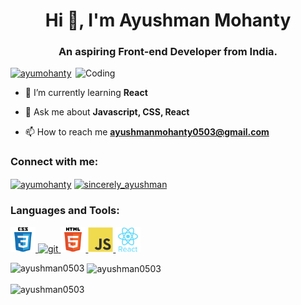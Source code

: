 <h1 align="center">Hi 👋, I'm Ayushman Mohanty</h1>
<h3 align="center">An aspiring Front-end Developer from India.</h3>
<img align="right" alt="Coding" width="400" src="https://www.icegif.com/wp-content/uploads/2022/09/icegif-538.gif">

<p align="left"> <a href="https://twitter.com/ayumohanty" target="blank"><img src="https://img.shields.io/twitter/follow/ayumohanty?logo=twitter&style=for-the-badge" alt="ayumohanty" /></a> </p>

- 🌱 I’m currently learning **React**

- 💬 Ask me about **Javascript, CSS, React**

- 📫 How to reach me **ayushmanmohanty0503@gmail.com**

<h3 align="left">Connect with me:</h3>
<p align="left">
<a href="https://twitter.com/ayumohanty" target="blank"><img align="center" src="https://raw.githubusercontent.com/rahuldkjain/github-profile-readme-generator/master/src/images/icons/Social/twitter.svg" alt="ayumohanty" height="30" width="40" /></a>
<a href="https://instagram.com/sincerely_ayushman" target="blank"><img align="center" src="https://raw.githubusercontent.com/rahuldkjain/github-profile-readme-generator/master/src/images/icons/Social/instagram.svg" alt="sincerely_ayushman" height="30" width="40" /></a>
</p>

<h3 align="left">Languages and Tools:</h3>
<p align="left"> <a href="https://www.w3schools.com/css/" target="_blank" rel="noreferrer"> <img src="https://raw.githubusercontent.com/devicons/devicon/master/icons/css3/css3-original-wordmark.svg" alt="css3" width="40" height="40"/> </a> <a href="https://git-scm.com/" target="_blank" rel="noreferrer"> <img src="https://www.vectorlogo.zone/logos/git-scm/git-scm-icon.svg" alt="git" width="40" height="40"/> </a> <a href="https://www.w3.org/html/" target="_blank" rel="noreferrer"> <img src="https://raw.githubusercontent.com/devicons/devicon/master/icons/html5/html5-original-wordmark.svg" alt="html5" width="40" height="40"/> </a> <a href="https://developer.mozilla.org/en-US/docs/Web/JavaScript" target="_blank" rel="noreferrer"> <img src="https://raw.githubusercontent.com/devicons/devicon/master/icons/javascript/javascript-original.svg" alt="javascript" width="40" height="40"/> </a> <a href="https://reactjs.org/" target="_blank" rel="noreferrer"> <img src="https://raw.githubusercontent.com/devicons/devicon/master/icons/react/react-original-wordmark.svg" alt="react" width="40" height="40"/> </a> </p>

<p><img align="left" src="https://github-readme-stats.vercel.app/api/top-langs?username=ayushman0503&show_icons=true&locale=en&layout=compact" alt="ayushman0503" /></p>

<p>&nbsp;<img align="center" src="https://github-readme-stats.vercel.app/api?username=ayushman0503&show_icons=true&locale=en" alt="ayushman0503" /></p>

<p><img align="center" src="https://github-readme-streak-stats.herokuapp.com/?user=ayushman0503&" alt="ayushman0503" /></p>
